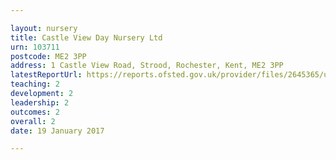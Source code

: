 ```yaml
---

layout: nursery
title: Castle View Day Nursery Ltd
urn: 103711
postcode: ME2 3PP
address: 1 Castle View Road, Strood, Rochester, Kent, ME2 3PP
latestReportUrl: https://reports.ofsted.gov.uk/provider/files/2645365/urn/103711.pdf
teaching: 2
development: 2
leadership: 2
outcomes: 2
overall: 2
date: 19 January 2017

---
```

